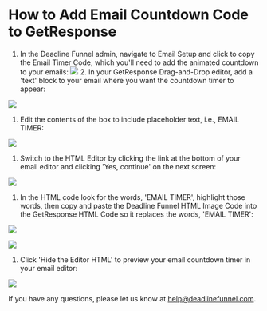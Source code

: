 # How to Add Email Countdown Code to GetResponse

1. In the Deadline Funnel admin, navigate to Email Setup and click to copy the Email Timer Code, which you'll need to add the animated countdown to your emails: ![](https://s3.amazonaws.com/helpscout.net/docs/assets/53974d6ce4b0c76107b109d1/images/5a7c9c822c7d3a4a4198f3b6/file-MdCbm4AwRQ.png) 2. In your GetResponse Drag-and-Drop editor, add a 'text' block to your email where you want the countdown timer to appear:

![](https://s3.amazonaws.com/helpscout.net/docs/assets/53974d6ce4b0c76107b109d1/images/57c0ad07c6979156e4f1e43f/file-fD9v3GA5Pg.png)

1. Edit the contents of the box to include placeholder text, i.e., EMAIL TIMER:

![](https://s3.amazonaws.com/helpscout.net/docs/assets/53974d6ce4b0c76107b109d1/images/57c0ad60c6979156e4f1e443/file-SHbdjnH9zP.png)

1. Switch to the HTML Editor by clicking the link at the bottom of your email editor and clicking 'Yes, continue' on the next screen:

![](https://s3.amazonaws.com/helpscout.net/docs/assets/53974d6ce4b0c76107b109d1/images/57c0ad9a903360342852e8bd/file-hWXPTdOLyJ.png)

1. In the HTML code look for the words, 'EMAIL TIMER', highlight those words, then copy and paste the Deadline Funnel HTML Image Code into the GetResponse HTML Code so it replaces the words, 'EMAIL TIMER':

![](https://s3.amazonaws.com/helpscout.net/docs/assets/53974d6ce4b0c76107b109d1/images/57c0b05e903360342852e8d3/file-vcw2rHoph2.png)

![](https://s3.amazonaws.com/helpscout.net/docs/assets/53974d6ce4b0c76107b109d1/images/57c0b067c6979156e4f1e45b/file-EIvbCih7be.png)

1. Click 'Hide the Editor HTML' to preview your email countdown timer in your email editor:

![](https://s3.amazonaws.com/helpscout.net/docs/assets/53974d6ce4b0c76107b109d1/images/58ae1792dd8c8e56bfa7ee2d/file-ZhfOz0y9MC.png)

If you have any questions, please let us know at [help@deadlinefunnel.com](mailto:mailto:help@deadlinefunnel.com).

